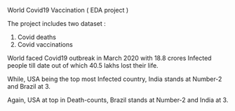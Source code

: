World Covid19 Vaccination ( EDA project )

The project includes two dataset :
1. Covid deaths
2. Covid vaccinations


World faced Covid19 outbreak in March 2020 with 18.8 crores Infected people till date out of which 40.5 lakhs lost their life.

While, USA being the top most Infected country, India stands at Number-2 and Brazil at 3.

Again, USA at top in Death-counts, Brazil stands at Number-2 and India at 3.
